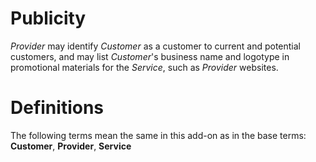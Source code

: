 # Publicity
_Provider_ may identify _Customer_ as a customer to current and potential customers, and may list _Customer_'s business name and logotype in promotional materials for the _Service_, such as _Provider_ websites.

# Definitions
The following terms mean the same in this add-on as in the base terms: **Customer**, **Provider**, **Service**
